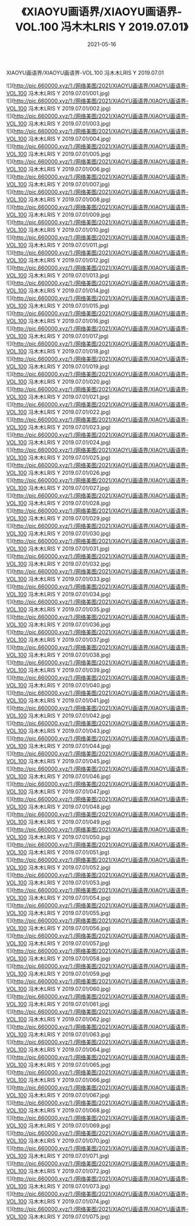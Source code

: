 ﻿---
layout: post
title:  《XIAOYU画语界/XIAOYU画语界-VOL.100 冯木木LRIS Y 2019.07.01》
date:   2021-05-16
img: http://pic.660000.xyz/1:/网络美图/2021/XIAOYU画语界/XIAOYU画语界-VOL.100 冯木木LRIS Y 2019.07.01/000.jpg
categories: [美女, 清纯, 唯美]
---

XIAOYU画语界/XIAOYU画语界-VOL.100 冯木木LRIS Y 2019.07.01

 ![](http://pic.660000.xyz/1:/网络美图/2021/XIAOYU画语界/XIAOYU画语界-VOL.100 冯木木LRIS Y 2019.07.01/001.jpg) <br>![](http://pic.660000.xyz/1:/网络美图/2021/XIAOYU画语界/XIAOYU画语界-VOL.100 冯木木LRIS Y 2019.07.01/002.jpg) <br>![](http://pic.660000.xyz/1:/网络美图/2021/XIAOYU画语界/XIAOYU画语界-VOL.100 冯木木LRIS Y 2019.07.01/003.jpg) <br>![](http://pic.660000.xyz/1:/网络美图/2021/XIAOYU画语界/XIAOYU画语界-VOL.100 冯木木LRIS Y 2019.07.01/004.jpg) <br>![](http://pic.660000.xyz/1:/网络美图/2021/XIAOYU画语界/XIAOYU画语界-VOL.100 冯木木LRIS Y 2019.07.01/005.jpg) <br>![](http://pic.660000.xyz/1:/网络美图/2021/XIAOYU画语界/XIAOYU画语界-VOL.100 冯木木LRIS Y 2019.07.01/006.jpg) <br>![](http://pic.660000.xyz/1:/网络美图/2021/XIAOYU画语界/XIAOYU画语界-VOL.100 冯木木LRIS Y 2019.07.01/007.jpg) <br>![](http://pic.660000.xyz/1:/网络美图/2021/XIAOYU画语界/XIAOYU画语界-VOL.100 冯木木LRIS Y 2019.07.01/008.jpg) <br>![](http://pic.660000.xyz/1:/网络美图/2021/XIAOYU画语界/XIAOYU画语界-VOL.100 冯木木LRIS Y 2019.07.01/009.jpg) <br>![](http://pic.660000.xyz/1:/网络美图/2021/XIAOYU画语界/XIAOYU画语界-VOL.100 冯木木LRIS Y 2019.07.01/010.jpg) <br>![](http://pic.660000.xyz/1:/网络美图/2021/XIAOYU画语界/XIAOYU画语界-VOL.100 冯木木LRIS Y 2019.07.01/011.jpg) <br>![](http://pic.660000.xyz/1:/网络美图/2021/XIAOYU画语界/XIAOYU画语界-VOL.100 冯木木LRIS Y 2019.07.01/012.jpg) <br>![](http://pic.660000.xyz/1:/网络美图/2021/XIAOYU画语界/XIAOYU画语界-VOL.100 冯木木LRIS Y 2019.07.01/013.jpg) <br>![](http://pic.660000.xyz/1:/网络美图/2021/XIAOYU画语界/XIAOYU画语界-VOL.100 冯木木LRIS Y 2019.07.01/014.jpg) <br>![](http://pic.660000.xyz/1:/网络美图/2021/XIAOYU画语界/XIAOYU画语界-VOL.100 冯木木LRIS Y 2019.07.01/015.jpg) <br>![](http://pic.660000.xyz/1:/网络美图/2021/XIAOYU画语界/XIAOYU画语界-VOL.100 冯木木LRIS Y 2019.07.01/016.jpg) <br>![](http://pic.660000.xyz/1:/网络美图/2021/XIAOYU画语界/XIAOYU画语界-VOL.100 冯木木LRIS Y 2019.07.01/017.jpg) <br>![](http://pic.660000.xyz/1:/网络美图/2021/XIAOYU画语界/XIAOYU画语界-VOL.100 冯木木LRIS Y 2019.07.01/018.jpg) <br>![](http://pic.660000.xyz/1:/网络美图/2021/XIAOYU画语界/XIAOYU画语界-VOL.100 冯木木LRIS Y 2019.07.01/019.jpg) <br>![](http://pic.660000.xyz/1:/网络美图/2021/XIAOYU画语界/XIAOYU画语界-VOL.100 冯木木LRIS Y 2019.07.01/020.jpg) <br>![](http://pic.660000.xyz/1:/网络美图/2021/XIAOYU画语界/XIAOYU画语界-VOL.100 冯木木LRIS Y 2019.07.01/021.jpg) <br>![](http://pic.660000.xyz/1:/网络美图/2021/XIAOYU画语界/XIAOYU画语界-VOL.100 冯木木LRIS Y 2019.07.01/022.jpg) <br>![](http://pic.660000.xyz/1:/网络美图/2021/XIAOYU画语界/XIAOYU画语界-VOL.100 冯木木LRIS Y 2019.07.01/023.jpg) <br>![](http://pic.660000.xyz/1:/网络美图/2021/XIAOYU画语界/XIAOYU画语界-VOL.100 冯木木LRIS Y 2019.07.01/024.jpg) <br>![](http://pic.660000.xyz/1:/网络美图/2021/XIAOYU画语界/XIAOYU画语界-VOL.100 冯木木LRIS Y 2019.07.01/025.jpg) <br>![](http://pic.660000.xyz/1:/网络美图/2021/XIAOYU画语界/XIAOYU画语界-VOL.100 冯木木LRIS Y 2019.07.01/026.jpg) <br>![](http://pic.660000.xyz/1:/网络美图/2021/XIAOYU画语界/XIAOYU画语界-VOL.100 冯木木LRIS Y 2019.07.01/027.jpg) <br>![](http://pic.660000.xyz/1:/网络美图/2021/XIAOYU画语界/XIAOYU画语界-VOL.100 冯木木LRIS Y 2019.07.01/028.jpg) <br>![](http://pic.660000.xyz/1:/网络美图/2021/XIAOYU画语界/XIAOYU画语界-VOL.100 冯木木LRIS Y 2019.07.01/029.jpg) <br>![](http://pic.660000.xyz/1:/网络美图/2021/XIAOYU画语界/XIAOYU画语界-VOL.100 冯木木LRIS Y 2019.07.01/030.jpg) <br>![](http://pic.660000.xyz/1:/网络美图/2021/XIAOYU画语界/XIAOYU画语界-VOL.100 冯木木LRIS Y 2019.07.01/031.jpg) <br>![](http://pic.660000.xyz/1:/网络美图/2021/XIAOYU画语界/XIAOYU画语界-VOL.100 冯木木LRIS Y 2019.07.01/032.jpg) <br>![](http://pic.660000.xyz/1:/网络美图/2021/XIAOYU画语界/XIAOYU画语界-VOL.100 冯木木LRIS Y 2019.07.01/033.jpg) <br>![](http://pic.660000.xyz/1:/网络美图/2021/XIAOYU画语界/XIAOYU画语界-VOL.100 冯木木LRIS Y 2019.07.01/034.jpg) <br>![](http://pic.660000.xyz/1:/网络美图/2021/XIAOYU画语界/XIAOYU画语界-VOL.100 冯木木LRIS Y 2019.07.01/035.jpg) <br>![](http://pic.660000.xyz/1:/网络美图/2021/XIAOYU画语界/XIAOYU画语界-VOL.100 冯木木LRIS Y 2019.07.01/036.jpg) <br>![](http://pic.660000.xyz/1:/网络美图/2021/XIAOYU画语界/XIAOYU画语界-VOL.100 冯木木LRIS Y 2019.07.01/037.jpg) <br>![](http://pic.660000.xyz/1:/网络美图/2021/XIAOYU画语界/XIAOYU画语界-VOL.100 冯木木LRIS Y 2019.07.01/038.jpg) <br>![](http://pic.660000.xyz/1:/网络美图/2021/XIAOYU画语界/XIAOYU画语界-VOL.100 冯木木LRIS Y 2019.07.01/039.jpg) <br>![](http://pic.660000.xyz/1:/网络美图/2021/XIAOYU画语界/XIAOYU画语界-VOL.100 冯木木LRIS Y 2019.07.01/040.jpg) <br>![](http://pic.660000.xyz/1:/网络美图/2021/XIAOYU画语界/XIAOYU画语界-VOL.100 冯木木LRIS Y 2019.07.01/041.jpg) <br>![](http://pic.660000.xyz/1:/网络美图/2021/XIAOYU画语界/XIAOYU画语界-VOL.100 冯木木LRIS Y 2019.07.01/042.jpg) <br>![](http://pic.660000.xyz/1:/网络美图/2021/XIAOYU画语界/XIAOYU画语界-VOL.100 冯木木LRIS Y 2019.07.01/043.jpg) <br>![](http://pic.660000.xyz/1:/网络美图/2021/XIAOYU画语界/XIAOYU画语界-VOL.100 冯木木LRIS Y 2019.07.01/044.jpg) <br>![](http://pic.660000.xyz/1:/网络美图/2021/XIAOYU画语界/XIAOYU画语界-VOL.100 冯木木LRIS Y 2019.07.01/045.jpg) <br>![](http://pic.660000.xyz/1:/网络美图/2021/XIAOYU画语界/XIAOYU画语界-VOL.100 冯木木LRIS Y 2019.07.01/046.jpg) <br>![](http://pic.660000.xyz/1:/网络美图/2021/XIAOYU画语界/XIAOYU画语界-VOL.100 冯木木LRIS Y 2019.07.01/047.jpg) <br>![](http://pic.660000.xyz/1:/网络美图/2021/XIAOYU画语界/XIAOYU画语界-VOL.100 冯木木LRIS Y 2019.07.01/048.jpg) <br>![](http://pic.660000.xyz/1:/网络美图/2021/XIAOYU画语界/XIAOYU画语界-VOL.100 冯木木LRIS Y 2019.07.01/049.jpg) <br>![](http://pic.660000.xyz/1:/网络美图/2021/XIAOYU画语界/XIAOYU画语界-VOL.100 冯木木LRIS Y 2019.07.01/050.jpg) <br>![](http://pic.660000.xyz/1:/网络美图/2021/XIAOYU画语界/XIAOYU画语界-VOL.100 冯木木LRIS Y 2019.07.01/051.jpg) <br>![](http://pic.660000.xyz/1:/网络美图/2021/XIAOYU画语界/XIAOYU画语界-VOL.100 冯木木LRIS Y 2019.07.01/052.jpg) <br>![](http://pic.660000.xyz/1:/网络美图/2021/XIAOYU画语界/XIAOYU画语界-VOL.100 冯木木LRIS Y 2019.07.01/053.jpg) <br>![](http://pic.660000.xyz/1:/网络美图/2021/XIAOYU画语界/XIAOYU画语界-VOL.100 冯木木LRIS Y 2019.07.01/054.jpg) <br>![](http://pic.660000.xyz/1:/网络美图/2021/XIAOYU画语界/XIAOYU画语界-VOL.100 冯木木LRIS Y 2019.07.01/055.jpg) <br>![](http://pic.660000.xyz/1:/网络美图/2021/XIAOYU画语界/XIAOYU画语界-VOL.100 冯木木LRIS Y 2019.07.01/056.jpg) <br>![](http://pic.660000.xyz/1:/网络美图/2021/XIAOYU画语界/XIAOYU画语界-VOL.100 冯木木LRIS Y 2019.07.01/057.jpg) <br>![](http://pic.660000.xyz/1:/网络美图/2021/XIAOYU画语界/XIAOYU画语界-VOL.100 冯木木LRIS Y 2019.07.01/058.jpg) <br>![](http://pic.660000.xyz/1:/网络美图/2021/XIAOYU画语界/XIAOYU画语界-VOL.100 冯木木LRIS Y 2019.07.01/059.jpg) <br>![](http://pic.660000.xyz/1:/网络美图/2021/XIAOYU画语界/XIAOYU画语界-VOL.100 冯木木LRIS Y 2019.07.01/060.jpg) <br>![](http://pic.660000.xyz/1:/网络美图/2021/XIAOYU画语界/XIAOYU画语界-VOL.100 冯木木LRIS Y 2019.07.01/061.jpg) <br>![](http://pic.660000.xyz/1:/网络美图/2021/XIAOYU画语界/XIAOYU画语界-VOL.100 冯木木LRIS Y 2019.07.01/062.jpg) <br>![](http://pic.660000.xyz/1:/网络美图/2021/XIAOYU画语界/XIAOYU画语界-VOL.100 冯木木LRIS Y 2019.07.01/063.jpg) <br>![](http://pic.660000.xyz/1:/网络美图/2021/XIAOYU画语界/XIAOYU画语界-VOL.100 冯木木LRIS Y 2019.07.01/064.jpg) <br>![](http://pic.660000.xyz/1:/网络美图/2021/XIAOYU画语界/XIAOYU画语界-VOL.100 冯木木LRIS Y 2019.07.01/065.jpg) <br>![](http://pic.660000.xyz/1:/网络美图/2021/XIAOYU画语界/XIAOYU画语界-VOL.100 冯木木LRIS Y 2019.07.01/066.jpg) <br>![](http://pic.660000.xyz/1:/网络美图/2021/XIAOYU画语界/XIAOYU画语界-VOL.100 冯木木LRIS Y 2019.07.01/067.jpg) <br>![](http://pic.660000.xyz/1:/网络美图/2021/XIAOYU画语界/XIAOYU画语界-VOL.100 冯木木LRIS Y 2019.07.01/068.jpg) <br>![](http://pic.660000.xyz/1:/网络美图/2021/XIAOYU画语界/XIAOYU画语界-VOL.100 冯木木LRIS Y 2019.07.01/069.jpg) <br>![](http://pic.660000.xyz/1:/网络美图/2021/XIAOYU画语界/XIAOYU画语界-VOL.100 冯木木LRIS Y 2019.07.01/070.jpg) <br>![](http://pic.660000.xyz/1:/网络美图/2021/XIAOYU画语界/XIAOYU画语界-VOL.100 冯木木LRIS Y 2019.07.01/071.jpg) <br>![](http://pic.660000.xyz/1:/网络美图/2021/XIAOYU画语界/XIAOYU画语界-VOL.100 冯木木LRIS Y 2019.07.01/072.jpg) <br>![](http://pic.660000.xyz/1:/网络美图/2021/XIAOYU画语界/XIAOYU画语界-VOL.100 冯木木LRIS Y 2019.07.01/073.jpg) <br>![](http://pic.660000.xyz/1:/网络美图/2021/XIAOYU画语界/XIAOYU画语界-VOL.100 冯木木LRIS Y 2019.07.01/074.jpg) <br>![](http://pic.660000.xyz/1:/网络美图/2021/XIAOYU画语界/XIAOYU画语界-VOL.100 冯木木LRIS Y 2019.07.01/075.jpg) <br>